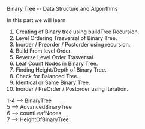 <span color="red" >Binary Tree -- Data Structure and Algorithms</span>

In this part we will learn 
1. Creating of Binary tree using buildTree Recursion.
2. Level Ordering Trasversal of Binary Tree.
3. Inorder / Preorder / Postorder using recursion.
4. Build From level Order.
5. Reverse Level Order Trasversal.
6. Leaf Count Nodes in Binary Tree.
7. Finding Height/Depth of Binary Tree.
8. Check for Balanced Tree.
9. Identical or Same Binary Tree.
10. Inorder / PreOrder / Postorder using Iteration.


1-4 --> BinaryTree  <br>
5 -->   AdvancedBinaryTree  <br>
6 -->   countLeafNodes  <br>
7 -->   HeightOfBinaryTree <br>
  
